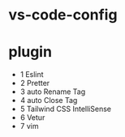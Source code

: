 # vs-code-config

# plugin

- 1 Eslint
- 2 Pretter
- 3 auto Rename Tag
- 4 auto Close Tag
- 5 Tailwind CSS IntelliSense
- 6 Vetur
- 7 vim

